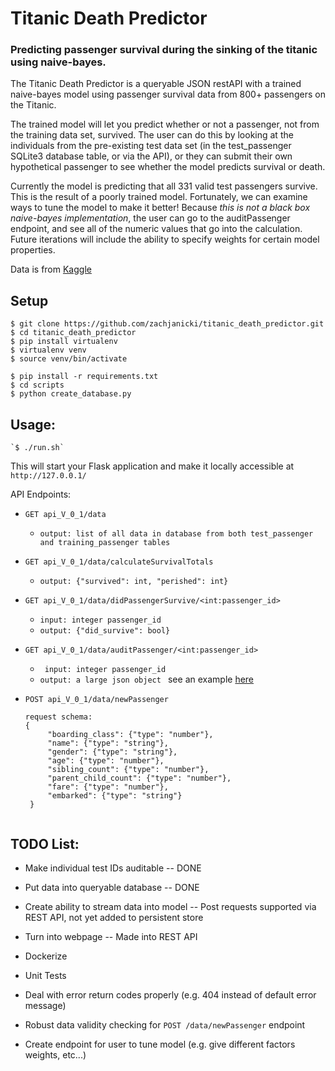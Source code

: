 # Titanic Death Predictor
### Predicting passenger survival during the sinking of the titanic using naive-bayes.

The Titanic Death Predictor is a queryable JSON restAPI with a trained naive-bayes model using passenger survival data from 800+ passengers on the Titanic.

The trained model will let you predict whether or not a passenger, not from the training data set, survived. The user can do this by looking at the individuals from the pre-existing test data set (in the test_passenger SQLite3 database table, or via the API), or they can submit their own hypothetical passenger to see whether the model predicts survival or death.

Currently the model is predicting that all 331 valid test passengers survive. This is the result of a poorly trained model. Fortunately, we can examine ways to tune the model to make it better! Because _this is not a black box naive-bayes implementation_, the user can go to the auditPassenger endpoint, and see all of the numeric values that go into the calculation. Future iterations will include the ability to specify weights for certain model properties. 

Data is from [Kaggle](https://www.kaggle.com/c/titanic/data)

## Setup

    $ git clone https://github.com/zachjanicki/titanic_death_predictor.git 
    $ cd titanic_death_predictor
    $ pip install virtualenv
    $ virtualenv venv
    $ source venv/bin/activate

    $ pip install -r requirements.txt
    $ cd scripts
    $ python create_database.py

## Usage: 

    `$ ./run.sh`
    
This will start your Flask application and make it locally accessible at `http://127.0.0.1/`


API Endpoints:

* `GET api_V_0_1/data`
  
  - `output: list of all data in database from both test_passenger and training_passenger tables`

* `GET api_V_0_1/data/calculateSurvivalTotals`
       
   - `output: {"survived": int, "perished": int}`

* `GET api_V_0_1/data/didPassengerSurvive/<int:passenger_id>`
        
   - `input: integer passenger_id`
   - `output: {"did_survive": bool}`

* `GET api_V_0_1/data/auditPassenger/<int:passenger_id>`
        
   - ` input: integer passenger_id`
   - `output: a large json object ` see an example [here](https://pastebin.com/p7MCfQSF) 

* `POST api_V_0_1/data/newPassenger`
   
   ```
   request schema:
   {
        "boarding_class": {"type": "number"},
        "name": {"type": "string"},
        "gender": {"type": "string"},
        "age": {"type": "number"},
        "sibling_count": {"type": "number"},
        "parent_child_count": {"type": "number"},
        "fare": {"type": "number"},
        "embarked": {"type": "string"}
    }


## TODO List:

- Make individual test IDs auditable -- DONE

- Put data into queryable database -- DONE

- Create ability to stream data into model -- Post requests supported via REST API, not yet added to persistent store

- Turn into webpage -- Made into REST API

- Dockerize

- Unit Tests

- Deal with error return codes properly (e.g. 404 instead of default error message)

- Robust data validity checking for `POST /data/newPassenger` endpoint

- Create endpoint for user to tune model (e.g. give different factors weights, etc...)



